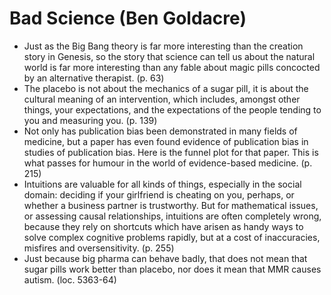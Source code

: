 # Bad Science (Ben Goldacre)
* Just as the Big Bang theory is far more interesting than the creation story in Genesis, so the story that science can tell us about the natural world is far more interesting than any fable about magic pills concocted by an alternative therapist. (p. 63)
* The placebo is not about the mechanics of a sugar pill, it is about the cultural meaning of an intervention, which includes, amongst other things, your expectations, and the expectations of the people tending to you and measuring you. (p. 139)
* Not only has publication bias been demonstrated in many fields of medicine, but a paper has even found evidence of publication bias in studies of publication bias. Here is the funnel plot for that paper. This is what passes for humour in the world of evidence-based medicine. (p. 215)
* Intuitions are valuable for all kinds of things, especially in the social domain: deciding if your girlfriend is cheating on you, perhaps, or whether a business partner is trustworthy. But for mathematical issues, or assessing causal relationships, intuitions are often completely wrong, because they rely on shortcuts which have arisen as handy ways to solve complex cognitive problems rapidly, but at a cost of inaccuracies, misfires and oversensitivity. (p. 255)
* Just because big pharma can behave badly, that does not mean that sugar pills work better than placebo, nor does it mean that MMR causes autism. (loc. 5363-64)